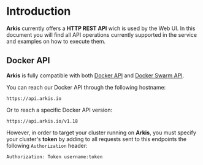 # Introduction

**Arkis** currently offers a **HTTP REST API** wich is used by the Web UI. In this
document you will find all API operations currently supported in the service
and examples on how to execute them.

## Docker API

**Arkis** is fully compatible with both
[Docker API](https://docs.docker.com/reference/api/docker_remote_api/) and
[Docker Swarm API](http://docs.docker.com/swarm/API/).

You can reach our Docker API through the following hostname:

    https://api.arkis.io

 Or to reach a specific Docker API version:

    https://api.arkis.io/v1.18

However, in order to target your cluster running on **Arkis**, you must specify
your cluster's **token** by adding to all requests sent to this endpoints the
following `Authorization` header:

`Authorization: Token username:token`
